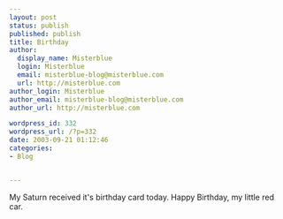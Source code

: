```yaml
---
layout: post
status: publish
published: publish
title: Birthday
author:
  display_name: Misterblue
  login: Misterblue
  email: misterblue-blog@misterblue.com
  url: http://misterblue.com
author_login: Misterblue
author_email: misterblue-blog@misterblue.com
author_url: http://misterblue.com

wordpress_id: 332
wordpress_url: /?p=332
date: 2003-09-21 01:12:46
categories:
- Blog


---
```

<p>
My Saturn received it's birthday card today.
Happy Birthday, my little red car.
</p>
